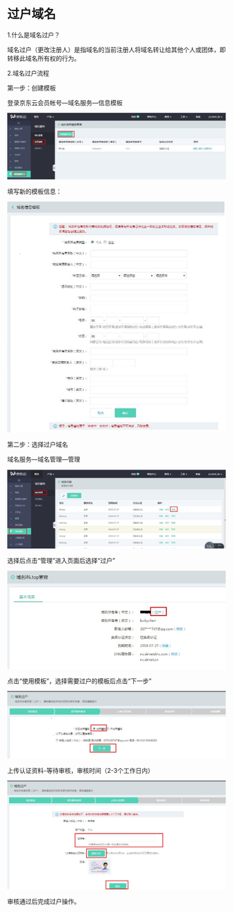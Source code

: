 # 过户域名

1.什么是域名过户？

域名过户（更改注册人）是指域名的当前注册人将域名转让给其他个人或团体，即转移此域名所有权的行为。

2.域名过户流程

第一步：创建模板

登录京东云会员帐号—域名服务—信息模板

![image](https://github.com/jdcloudcom/cn/blob/edit/documentation/Domain-Name-&-License/Image-Domain/guohu1.jpg)

填写新的模板信息：

![image](https://github.com/jdcloudcom/cn/blob/edit/documentation/Domain-Name-&-License/Image-Domain/guohu2.jpg)

第二步：选择过户域名

域名服务—域名管理—管理

![image](https://github.com/jdcloudcom/cn/blob/edit/documentation/Domain-Name-&-License/Image-Domain/guohu3.jpg)

选择后点击“管理”进入页面后选择“过户”

![image](https://github.com/jdcloudcom/cn/blob/edit/documentation/Domain-Name-&-License/Image-Domain/guohu4.jpg)

点击“使用模板”，选择需要过户的模板后点击“下一步”

![image](https://github.com/jdcloudcom/cn/blob/edit/documentation/Domain-Name-&-License/Image-Domain/guohu5.jpg)
 
上传认证资料-等待审核，审核时间（2-3个工作日内）

![image](https://github.com/jdcloudcom/cn/blob/edit/documentation/Domain-Name-&-License/Image-Domain/guohu6.jpg)
 
审核通过后完成过户操作。





